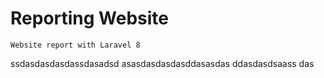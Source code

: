 # Reporting Website
```
Website report with Laravel 8
```
ssdasdasdasdassdasadsd
asasdasdasdasddasasdas
ddasdasdsaass
das
